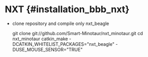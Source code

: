 NXT {#installation_bbb_nxt}
===


* clone repository and compile only nxt_beagle


    git clone git://github.com/Smart-Minotaur/nxt_minotaur.git
    cd nxt_minotaur
    catkin_make -DCATKIN_WHITELIST_PACKAGES="nxt_beagle" -DUSE_MOUSE_SENSOR="TRUE"

